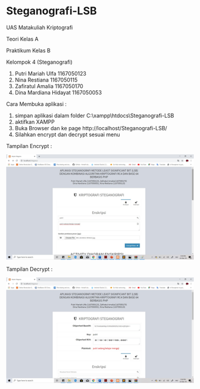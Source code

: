 # Steganografi-LSB

UAS Matakuliah Kriptografi

Teori Kelas A

Praktikum Kelas B


Kelompok 4 (Steganografi)
1. Putri Mariah Ulfa		1167050123
2. Nina Restiana			1167050115
3. Zafiratul Amalia		1167050170
4. Dina Mardiana Hidayat	1167050053

Cara Membuka aplikasi :
1. simpan aplikasi dalam folder C:\xampp\htdocs\Steganografi-LSB
2. aktifkan XAMPP
3. Buka Browser dan ke page http://localhost/Steganografi-LSB/
4. Silahkan encrypt dan decrypt sesuai menu


Tampilan Encrypt :

![](https://github.com/putrimu/Steganografi-LSB/blob/master/Encrypt%20Text%20ke%20dalam%20gambar.jpg)

Tampilan Decrypt :

![](https://github.com/putrimu/Steganografi-LSB/blob/master/Hasil%20Decrypt%20Gambar.jpg)